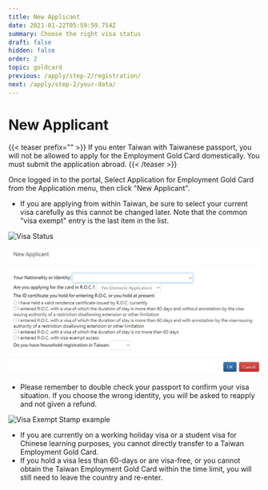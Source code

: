 ```yaml
---
title: New Applicant
date: 2021-01-22T05:59:59.754Z
summary: Choose the right visa status
draft: false
hidden: false
order: 2
topic: goldcard
previous: /apply/step-2/registration/
next: /apply/step-2/your-data/
---
```

# New Applicant

{{< teaser prefix="" >}}
If you enter Taiwan with Taiwanese passport, you will not be allowed to apply for the Employment Gold Card domestically. You must submit the application abroad.
{{< /teaser >}}

Once logged in to the portal, Select Application for Employment Gold Card from the Application menu, then click "New Applicant".

* If you are applying from within Taiwan, be sure to select your current visa carefully as this cannot be changed later. Note that the common "visa exempt" entry is the last item in the list.

![Visa Status](/cms-uploads/new-applicant-questions.png "Detailed information about the Visa Status of your application")

![Visa Status](/cms-uploads/簽證狀態eng.png "Visa Status")

* Please remember to double check your passport to confirm your visa situation. If you choose the wrong identity, you will be asked to reapply and not given a refund.

![Visa Exempt Stamp example](/cms-uploads/免簽蓋章.png "Visa Exempt Stamp example")

* If you are currently on a working holiday visa or a student visa for Chinese learning purposes, you cannot directly transfer to a Taiwan Employment Gold Card.
* If you hold a visa less than 60-days or are visa-free, or you cannot obtain the Taiwan Employment Gold Card within the time limit, you will still need to leave the country and re-enter.
